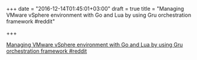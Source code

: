 +++
date = "2016-12-14T01:45:01+03:00"
draft = true
title = "Managing VMware vSphere environment with Go and Lua by using Gru orchestration framework  #reddit"

+++

<p><a href="https://t.co/cYm8Gq6Y2Q">Managing VMware vSphere environment with Go and Lua by using Gru orchestration framework  #reddit</a></p>

